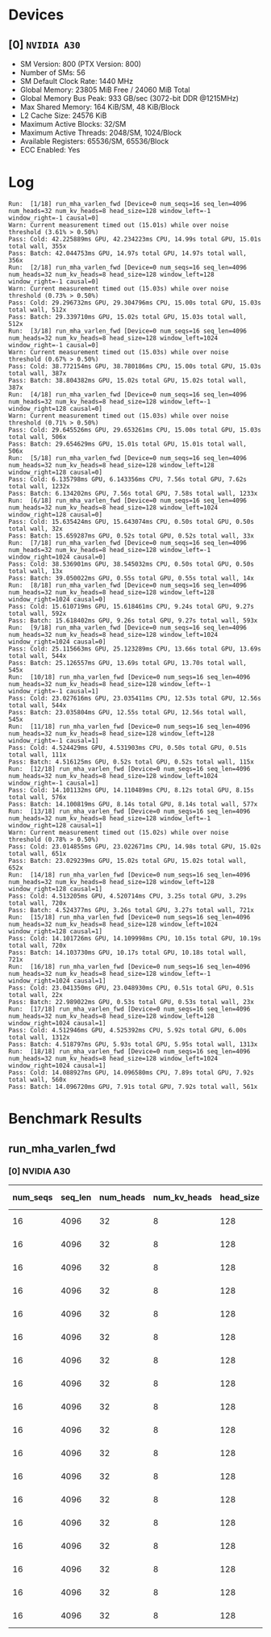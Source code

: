 # Devices

## [0] `NVIDIA A30`
* SM Version: 800 (PTX Version: 800)
* Number of SMs: 56
* SM Default Clock Rate: 1440 MHz
* Global Memory: 23805 MiB Free / 24060 MiB Total
* Global Memory Bus Peak: 933 GB/sec (3072-bit DDR @1215MHz)
* Max Shared Memory: 164 KiB/SM, 48 KiB/Block
* L2 Cache Size: 24576 KiB
* Maximum Active Blocks: 32/SM
* Maximum Active Threads: 2048/SM, 1024/Block
* Available Registers: 65536/SM, 65536/Block
* ECC Enabled: Yes

# Log

```
Run:  [1/18] run_mha_varlen_fwd [Device=0 num_seqs=16 seq_len=4096 num_heads=32 num_kv_heads=8 head_size=128 window_left=-1 window_right=-1 causal=0]
Warn: Current measurement timed out (15.01s) while over noise threshold (3.61% > 0.50%)
Pass: Cold: 42.225889ms GPU, 42.234223ms CPU, 14.99s total GPU, 15.01s total wall, 355x 
Pass: Batch: 42.044753ms GPU, 14.97s total GPU, 14.97s total wall, 356x
Run:  [2/18] run_mha_varlen_fwd [Device=0 num_seqs=16 seq_len=4096 num_heads=32 num_kv_heads=8 head_size=128 window_left=128 window_right=-1 causal=0]
Warn: Current measurement timed out (15.03s) while over noise threshold (0.73% > 0.50%)
Pass: Cold: 29.296732ms GPU, 29.304796ms CPU, 15.00s total GPU, 15.03s total wall, 512x 
Pass: Batch: 29.339710ms GPU, 15.02s total GPU, 15.03s total wall, 512x
Run:  [3/18] run_mha_varlen_fwd [Device=0 num_seqs=16 seq_len=4096 num_heads=32 num_kv_heads=8 head_size=128 window_left=1024 window_right=-1 causal=0]
Warn: Current measurement timed out (15.03s) while over noise threshold (0.67% > 0.50%)
Pass: Cold: 38.772154ms GPU, 38.780186ms CPU, 15.00s total GPU, 15.03s total wall, 387x 
Pass: Batch: 38.804382ms GPU, 15.02s total GPU, 15.02s total wall, 387x
Run:  [4/18] run_mha_varlen_fwd [Device=0 num_seqs=16 seq_len=4096 num_heads=32 num_kv_heads=8 head_size=128 window_left=-1 window_right=128 causal=0]
Warn: Current measurement timed out (15.03s) while over noise threshold (0.71% > 0.50%)
Pass: Cold: 29.645526ms GPU, 29.653261ms CPU, 15.00s total GPU, 15.03s total wall, 506x 
Pass: Batch: 29.654629ms GPU, 15.01s total GPU, 15.01s total wall, 506x
Run:  [5/18] run_mha_varlen_fwd [Device=0 num_seqs=16 seq_len=4096 num_heads=32 num_kv_heads=8 head_size=128 window_left=128 window_right=128 causal=0]
Pass: Cold: 6.135798ms GPU, 6.143356ms CPU, 7.56s total GPU, 7.62s total wall, 1232x 
Pass: Batch: 6.134202ms GPU, 7.56s total GPU, 7.58s total wall, 1233x
Run:  [6/18] run_mha_varlen_fwd [Device=0 num_seqs=16 seq_len=4096 num_heads=32 num_kv_heads=8 head_size=128 window_left=1024 window_right=128 causal=0]
Pass: Cold: 15.635424ms GPU, 15.643074ms CPU, 0.50s total GPU, 0.50s total wall, 32x 
Pass: Batch: 15.659287ms GPU, 0.52s total GPU, 0.52s total wall, 33x
Run:  [7/18] run_mha_varlen_fwd [Device=0 num_seqs=16 seq_len=4096 num_heads=32 num_kv_heads=8 head_size=128 window_left=-1 window_right=1024 causal=0]
Pass: Cold: 38.536901ms GPU, 38.545032ms CPU, 0.50s total GPU, 0.50s total wall, 13x 
Pass: Batch: 39.050022ms GPU, 0.55s total GPU, 0.55s total wall, 14x
Run:  [8/18] run_mha_varlen_fwd [Device=0 num_seqs=16 seq_len=4096 num_heads=32 num_kv_heads=8 head_size=128 window_left=128 window_right=1024 causal=0]
Pass: Cold: 15.610719ms GPU, 15.618461ms CPU, 9.24s total GPU, 9.27s total wall, 592x 
Pass: Batch: 15.618402ms GPU, 9.26s total GPU, 9.27s total wall, 593x
Run:  [9/18] run_mha_varlen_fwd [Device=0 num_seqs=16 seq_len=4096 num_heads=32 num_kv_heads=8 head_size=128 window_left=1024 window_right=1024 causal=0]
Pass: Cold: 25.115663ms GPU, 25.123289ms CPU, 13.66s total GPU, 13.69s total wall, 544x 
Pass: Batch: 25.126557ms GPU, 13.69s total GPU, 13.70s total wall, 545x
Run:  [10/18] run_mha_varlen_fwd [Device=0 num_seqs=16 seq_len=4096 num_heads=32 num_kv_heads=8 head_size=128 window_left=-1 window_right=-1 causal=1]
Pass: Cold: 23.027616ms GPU, 23.035411ms CPU, 12.53s total GPU, 12.56s total wall, 544x 
Pass: Batch: 23.035804ms GPU, 12.55s total GPU, 12.56s total wall, 545x
Run:  [11/18] run_mha_varlen_fwd [Device=0 num_seqs=16 seq_len=4096 num_heads=32 num_kv_heads=8 head_size=128 window_left=128 window_right=-1 causal=1]
Pass: Cold: 4.524429ms GPU, 4.531903ms CPU, 0.50s total GPU, 0.51s total wall, 111x 
Pass: Batch: 4.516125ms GPU, 0.52s total GPU, 0.52s total wall, 115x
Run:  [12/18] run_mha_varlen_fwd [Device=0 num_seqs=16 seq_len=4096 num_heads=32 num_kv_heads=8 head_size=128 window_left=1024 window_right=-1 causal=1]
Pass: Cold: 14.101132ms GPU, 14.110489ms CPU, 8.12s total GPU, 8.15s total wall, 576x 
Pass: Batch: 14.100819ms GPU, 8.14s total GPU, 8.14s total wall, 577x
Run:  [13/18] run_mha_varlen_fwd [Device=0 num_seqs=16 seq_len=4096 num_heads=32 num_kv_heads=8 head_size=128 window_left=-1 window_right=128 causal=1]
Warn: Current measurement timed out (15.02s) while over noise threshold (0.78% > 0.50%)
Pass: Cold: 23.014855ms GPU, 23.022671ms CPU, 14.98s total GPU, 15.02s total wall, 651x 
Pass: Batch: 23.029239ms GPU, 15.02s total GPU, 15.02s total wall, 652x
Run:  [14/18] run_mha_varlen_fwd [Device=0 num_seqs=16 seq_len=4096 num_heads=32 num_kv_heads=8 head_size=128 window_left=128 window_right=128 causal=1]
Pass: Cold: 4.513205ms GPU, 4.520714ms CPU, 3.25s total GPU, 3.29s total wall, 720x 
Pass: Batch: 4.524377ms GPU, 3.26s total GPU, 3.27s total wall, 721x
Run:  [15/18] run_mha_varlen_fwd [Device=0 num_seqs=16 seq_len=4096 num_heads=32 num_kv_heads=8 head_size=128 window_left=1024 window_right=128 causal=1]
Pass: Cold: 14.101726ms GPU, 14.109998ms CPU, 10.15s total GPU, 10.19s total wall, 720x 
Pass: Batch: 14.103730ms GPU, 10.17s total GPU, 10.18s total wall, 721x
Run:  [16/18] run_mha_varlen_fwd [Device=0 num_seqs=16 seq_len=4096 num_heads=32 num_kv_heads=8 head_size=128 window_left=-1 window_right=1024 causal=1]
Pass: Cold: 23.041350ms GPU, 23.048930ms CPU, 0.51s total GPU, 0.51s total wall, 22x 
Pass: Batch: 22.989022ms GPU, 0.53s total GPU, 0.53s total wall, 23x
Run:  [17/18] run_mha_varlen_fwd [Device=0 num_seqs=16 seq_len=4096 num_heads=32 num_kv_heads=8 head_size=128 window_left=128 window_right=1024 causal=1]
Pass: Cold: 4.512946ms GPU, 4.525392ms CPU, 5.92s total GPU, 6.00s total wall, 1312x 
Pass: Batch: 4.518797ms GPU, 5.93s total GPU, 5.95s total wall, 1313x
Run:  [18/18] run_mha_varlen_fwd [Device=0 num_seqs=16 seq_len=4096 num_heads=32 num_kv_heads=8 head_size=128 window_left=1024 window_right=1024 causal=1]
Pass: Cold: 14.088927ms GPU, 14.096580ms CPU, 7.89s total GPU, 7.92s total wall, 560x 
Pass: Batch: 14.096720ms GPU, 7.91s total GPU, 7.92s total wall, 561x
```

# Benchmark Results

## run_mha_varlen_fwd

### [0] NVIDIA A30

| num_seqs | seq_len | num_heads | num_kv_heads | head_size | window_left | window_right | causal |  Q Tensor   |  K Tensor   |  V Tensor   |   Output    | Tokens |  Est. FLOPS   | Memory Usage | Samples | CPU Time  | Noise | GPU Time  | Noise | Elem/s  | GlobalMem BW | BWUtil | Samples | Batch GPU |
|----------|---------|-----------|--------------|-----------|-------------|--------------|--------|-------------|-------------|-------------|-------------|--------|---------------|--------------|---------|-----------|-------|-----------|-------|---------|--------------|--------|---------|-----------|
|       16 |    4096 |        32 |            8 |       128 |          -1 |           -1 |      0 | 512.000 MiB | 128.000 MiB | 128.000 MiB | 512.000 MiB |  65536 | 2199023255552 |         1280 |    355x | 42.234 ms | 3.61% | 42.226 ms | 3.61% |  1.552M |  31.786 GB/s |  3.41% |    356x | 42.045 ms |
|       16 |    4096 |        32 |            8 |       128 |         128 |           -1 |      0 | 512.000 MiB | 128.000 MiB | 128.000 MiB | 512.000 MiB |  65536 | 2199023255552 |         1280 |    512x | 29.305 ms | 0.73% | 29.297 ms | 0.73% |  2.237M |  45.813 GB/s |  4.91% |    512x | 29.340 ms |
|       16 |    4096 |        32 |            8 |       128 |        1024 |           -1 |      0 | 512.000 MiB | 128.000 MiB | 128.000 MiB | 512.000 MiB |  65536 | 2199023255552 |         1280 |    387x | 38.780 ms | 0.68% | 38.772 ms | 0.67% |  1.690M |  34.617 GB/s |  3.71% |    387x | 38.804 ms |
|       16 |    4096 |        32 |            8 |       128 |          -1 |          128 |      0 | 512.000 MiB | 128.000 MiB | 128.000 MiB | 512.000 MiB |  65536 | 2199023255552 |         1280 |    506x | 29.653 ms | 0.71% | 29.646 ms | 0.71% |  2.211M |  45.274 GB/s |  4.85% |    506x | 29.655 ms |
|       16 |    4096 |        32 |            8 |       128 |         128 |          128 |      0 | 512.000 MiB | 128.000 MiB | 128.000 MiB | 512.000 MiB |  65536 | 2199023255552 |         1280 |   1232x |  6.143 ms | 0.69% |  6.136 ms | 0.68% | 10.681M | 218.745 GB/s | 23.44% |   1233x |  6.134 ms |
|       16 |    4096 |        32 |            8 |       128 |        1024 |          128 |      0 | 512.000 MiB | 128.000 MiB | 128.000 MiB | 512.000 MiB |  65536 | 2199023255552 |         1280 |     32x | 15.643 ms | 0.48% | 15.635 ms | 0.48% |  4.192M |  85.842 GB/s |  9.20% |     33x | 15.659 ms |
|       16 |    4096 |        32 |            8 |       128 |          -1 |         1024 |      0 | 512.000 MiB | 128.000 MiB | 128.000 MiB | 512.000 MiB |  65536 | 2199023255552 |         1280 |     13x | 38.545 ms | 0.37% | 38.537 ms | 0.37% |  1.701M |  34.828 GB/s |  3.73% |     14x | 39.050 ms |
|       16 |    4096 |        32 |            8 |       128 |         128 |         1024 |      0 | 512.000 MiB | 128.000 MiB | 128.000 MiB | 512.000 MiB |  65536 | 2199023255552 |         1280 |    592x | 15.618 ms | 0.54% | 15.611 ms | 0.54% |  4.198M |  85.978 GB/s |  9.21% |    593x | 15.618 ms |
|       16 |    4096 |        32 |            8 |       128 |        1024 |         1024 |      0 | 512.000 MiB | 128.000 MiB | 128.000 MiB | 512.000 MiB |  65536 | 2199023255552 |         1280 |    544x | 25.123 ms | 0.67% | 25.116 ms | 0.67% |  2.609M |  53.440 GB/s |  5.73% |    545x | 25.127 ms |
|       16 |    4096 |        32 |            8 |       128 |          -1 |           -1 |      1 | 512.000 MiB | 128.000 MiB | 128.000 MiB | 512.000 MiB |  65536 | 2199023255552 |         1280 |    544x | 23.035 ms | 0.98% | 23.028 ms | 0.98% |  2.846M |  58.286 GB/s |  6.25% |    545x | 23.036 ms |
|       16 |    4096 |        32 |            8 |       128 |         128 |           -1 |      1 | 512.000 MiB | 128.000 MiB | 128.000 MiB | 512.000 MiB |  65536 | 2199023255552 |         1280 |    111x |  4.532 ms | 0.48% |  4.524 ms | 0.45% | 14.485M | 296.651 GB/s | 31.79% |    115x |  4.516 ms |
|       16 |    4096 |        32 |            8 |       128 |        1024 |           -1 |      1 | 512.000 MiB | 128.000 MiB | 128.000 MiB | 512.000 MiB |  65536 | 2199023255552 |         1280 |    576x | 14.110 ms | 0.68% | 14.101 ms | 0.62% |  4.648M |  95.182 GB/s | 10.20% |    577x | 14.101 ms |
|       16 |    4096 |        32 |            8 |       128 |          -1 |          128 |      1 | 512.000 MiB | 128.000 MiB | 128.000 MiB | 512.000 MiB |  65536 | 2199023255552 |         1280 |    651x | 23.023 ms | 0.78% | 23.015 ms | 0.78% |  2.848M |  58.318 GB/s |  6.25% |    652x | 23.029 ms |
|       16 |    4096 |        32 |            8 |       128 |         128 |          128 |      1 | 512.000 MiB | 128.000 MiB | 128.000 MiB | 512.000 MiB |  65536 | 2199023255552 |         1280 |    720x |  4.521 ms | 0.82% |  4.513 ms | 0.80% | 14.521M | 297.389 GB/s | 31.87% |    721x |  4.524 ms |
|       16 |    4096 |        32 |            8 |       128 |        1024 |          128 |      1 | 512.000 MiB | 128.000 MiB | 128.000 MiB | 512.000 MiB |  65536 | 2199023255552 |         1280 |    720x | 14.110 ms | 0.66% | 14.102 ms | 0.65% |  4.647M |  95.178 GB/s | 10.20% |    721x | 14.104 ms |
|       16 |    4096 |        32 |            8 |       128 |          -1 |         1024 |      1 | 512.000 MiB | 128.000 MiB | 128.000 MiB | 512.000 MiB |  65536 | 2199023255552 |         1280 |     22x | 23.049 ms | 0.42% | 23.041 ms | 0.42% |  2.844M |  58.251 GB/s |  6.24% |     23x | 22.989 ms |
|       16 |    4096 |        32 |            8 |       128 |         128 |         1024 |      1 | 512.000 MiB | 128.000 MiB | 128.000 MiB | 512.000 MiB |  65536 | 2199023255552 |         1280 |   1312x |  4.525 ms | 3.98% |  4.513 ms | 0.66% | 14.522M | 297.406 GB/s | 31.87% |   1313x |  4.519 ms |
|       16 |    4096 |        32 |            8 |       128 |        1024 |         1024 |      1 | 512.000 MiB | 128.000 MiB | 128.000 MiB | 512.000 MiB |  65536 | 2199023255552 |         1280 |    560x | 14.097 ms | 0.63% | 14.089 ms | 0.63% |  4.652M |  95.265 GB/s | 10.21% |    561x | 14.097 ms |
